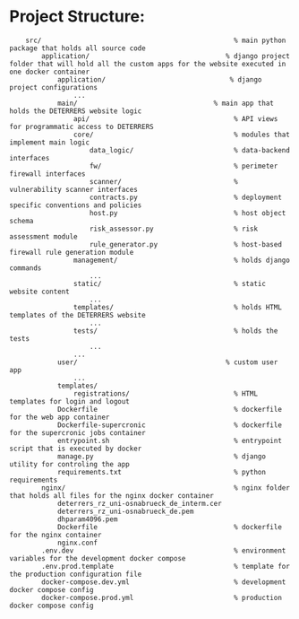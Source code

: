 # Project Structure:

        src/                                                % main python package that holds all source code
            application/                                  % django project folder that will hold all the custom apps for the website executed in one docker container
                application/                               % django project configurations
                    ...
                main/                                  % main app that holds the DETERRERS website logic
                    api/                                    % API views for programmatic access to DETERRERS
                    core/                                   % modules that implement main logic
                        data_logic/                         % data-backend interfaces
                        fw/                                 % perimeter firewall interfaces
                        scanner/                            % vulnerability scanner interfaces
                        contracts.py                        % deployment specific conventions and policies
                        host.py                             % host object schema
                        risk_assessor.py                    % risk assessment module
                        rule_generator.py                   % host-based firewall rule generation module
                    management/                             % holds django commands
                        ...
                    static/                                 % static website content
                        ...
                    templates/                              % holds HTML templates of the DETERRERS website
                        ...
                    tests/                                  % holds the tests
                        ...
                    ...
                user/                                     % custom user app
                    ...
                templates/
                    registrations/                          % HTML templates for login and logout
                Dockerfile                                  % dockerfile for the web app container
                Dockerfile-supercronic                      % dockerfile for the supercronic jobs container
                entrypoint.sh                               % entrypoint script that is executed by docker
                manage.py                                   % django utility for controling the app
                requirements.txt                            % python requirements
            nginx/                                          % nginx folder that holds all files for the nginx docker container
                deterrers_rz_uni-osnabrueck_de_interm.cer
                deterrers_rz_uni-osnabrueck_de.pem
                dhparam4096.pem
                Dockerfile                                  % dockerfile for the nginx container
                nginx.conf
            .env.dev                                        % environment variables for the development docker compose
            .env.prod.template                              % template for the production configuration file
            docker-compose.dev.yml                          % development docker compose config
            docker-compose.prod.yml                         % production docker compose config

                